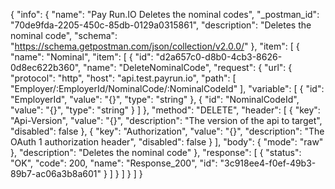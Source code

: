 {
  "info": {
    "name": "Pay Run.IO Deletes the nominal codes",
    "_postman_id": "70de9fda-2205-450c-85db-0129a0315861",
    "description": "Deletes the nominal code",
    "schema": "https://schema.getpostman.com/json/collection/v2.0.0/"
  },
  "item": [
    {
      "name": "Nominal",
      "item": [
        {
          "id": "d2a657c0-d8b0-4cb3-8626-0d8ec622b360",
          "name": "DeleteNominalCode",
          "request": {
            "url": {
              "protocol": "http",
              "host": "api.test.payrun.io",
              "path": [
                "Employer/:EmployerId/NominalCode/:NominalCodeId"
              ],
              "variable": [
                {
                  "id": "EmployerId",
                  "value": "{}",
                  "type": "string"
                },
                {
                  "id": "NominalCodeId",
                  "value": "{}",
                  "type": "string"
                }
              ]
            },
            "method": "DELETE",
            "header": [
              {
                "key": "Api-Version",
                "value": "{}",
                "description": "The version of the api to target",
                "disabled": false
              },
              {
                "key": "Authorization",
                "value": "{}",
                "description": "The OAuth 1 authorization header",
                "disabled": false
              }
            ],
            "body": {
              "mode": "raw"
            },
            "description": "Deletes the nominal code"
          },
          "response": [
            {
              "status": "OK",
              "code": 200,
              "name": "Response_200",
              "id": "3c918ee4-f0ef-49b3-89b7-ac06a3b8a601"
            }
          ]
        }
      ]
    }
  ]
}